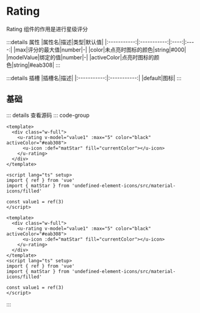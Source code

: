 <!-- import -->
<script setup>
import Basic from '../examples/rating/01.basic.vue'
</script>
<!-- import -->

# Rating

Rating 组件的作用是进行星级评分

:::details 属性
|属性名|描述|类型|默认值|
|:-----------:|:-----------:|:----:|:----:|
|max|评分的最大值|number|-|
|color|未点亮时图标的颜色|string|#000|
|modelValue|绑定的值|number|-|
|activeColor|点亮时图标的颜色|string|#eab308|
:::

:::details 插槽
|插槽名|描述|
|:-----------:|:-----------:|
|default|图标|
:::

## 基础

<!-- component -->
<Basic></Basic>
::: details 查看源码
::: code-group
```vue [template]
<template>
  <div class="w-full">
    <u-rating v-model="value1" :max="5" color="black" activeColor="#eab308">
      <u-icon :def="matStar" fill="currentColor"></u-icon>
    </u-rating>
  </div>
</template>
```

```vue [script]
<script lang="ts" setup>
import { ref } from 'vue'
import { matStar } from 'undefined-element-icons/src/material-icons/filled'

const value1 = ref(3)
</script>
```

```vue [all]
<template>
  <div class="w-full">
    <u-rating v-model="value1" :max="5" color="black" activeColor="#eab308">
      <u-icon :def="matStar" fill="currentColor"></u-icon>
    </u-rating>
  </div>
</template>
<script lang="ts" setup>
import { ref } from 'vue'
import { matStar } from 'undefined-element-icons/src/material-icons/filled'

const value1 = ref(3)
</script>

```

:::
<!-- component -->
